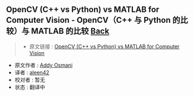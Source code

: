 ## OpenCV (C++ vs Python) vs MATLAB for Computer Vision - OpenCV（C++ 与 Python 的比较）与 MATLAB 的比较 [**Back**](./../translation.md)

> * 原文链接 : [OpenCV (C++ vs Python) vs MATLAB for Computer Vision](http://www.learnopencv.com/opencv-c-vs-python-vs-matlab-for-computer-vision/)
* 原文作者 : [Addy Osmani](http://twitter.com/addyosmani)
* 译者 : [aleen42](https://github.com/aleen42) 
* 校对者 : 暂无
* 状态 : 翻译中

